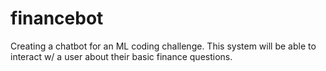 # financebot
Creating a chatbot for an ML coding challenge. This system will be able to interact w/ a user about their basic finance questions.

